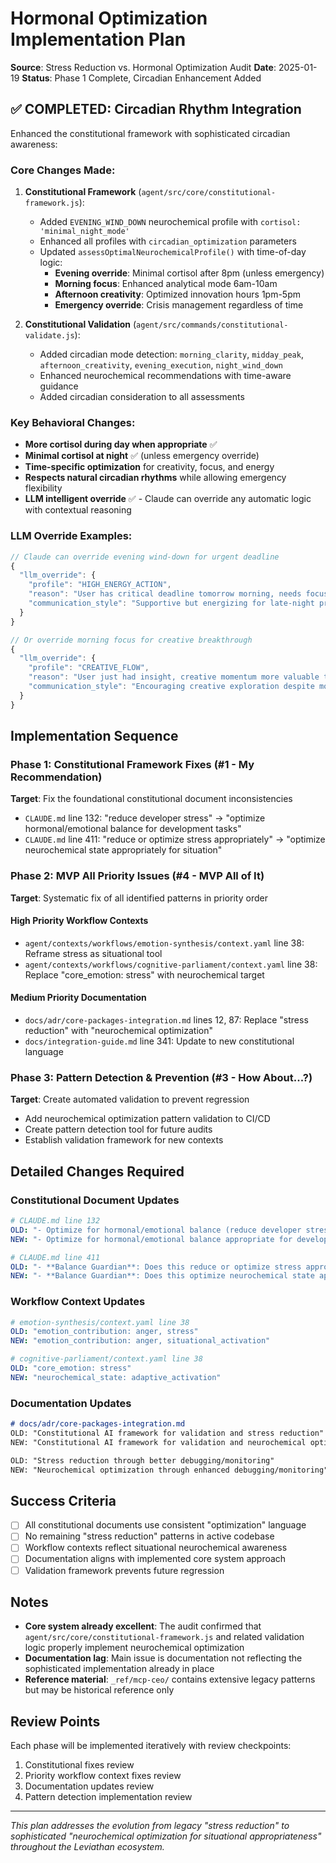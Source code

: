 # Hormonal Optimization Implementation Plan

**Source**: Stress Reduction vs. Hormonal Optimization Audit
**Date**: 2025-01-19
**Status**: Phase 1 Complete, Circadian Enhancement Added

## ✅ COMPLETED: Circadian Rhythm Integration

Enhanced the constitutional framework with sophisticated circadian awareness:

### Core Changes Made:
1. **Constitutional Framework** (`agent/src/core/constitutional-framework.js`):
   - Added `EVENING_WIND_DOWN` neurochemical profile with `cortisol: 'minimal_night_mode'`
   - Enhanced all profiles with `circadian_optimization` parameters
   - Updated `assessOptimalNeurochemicalProfile()` with time-of-day logic:
     - **Evening override**: Minimal cortisol after 8pm (unless emergency)
     - **Morning focus**: Enhanced analytical mode 6am-10am
     - **Afternoon creativity**: Optimized innovation hours 1pm-5pm
     - **Emergency override**: Crisis management regardless of time

2. **Constitutional Validation** (`agent/src/commands/constitutional-validate.js`):
   - Added circadian mode detection: `morning_clarity`, `midday_peak`, `afternoon_creativity`, `evening_execution`, `night_wind_down`
   - Enhanced neurochemical recommendations with time-aware guidance
   - Added circadian consideration to all assessments

### Key Behavioral Changes:
- **More cortisol during day when appropriate** ✅
- **Minimal cortisol at night** ✅ (unless emergency override)
- **Time-specific optimization** for creativity, focus, and energy
- **Respects natural circadian rhythms** while allowing emergency flexibility
- **LLM intelligent override** ✅ - Claude can override any automatic logic with contextual reasoning

### LLM Override Examples:
```javascript
// Claude can override evening wind-down for urgent deadline
{
  "llm_override": {
    "profile": "HIGH_ENERGY_ACTION",
    "reason": "User has critical deadline tomorrow morning, needs focused energy despite 10pm",
    "communication_style": "Supportive but energizing for late-night productivity"
  }
}

// Or override morning focus for creative breakthrough
{
  "llm_override": {
    "profile": "CREATIVE_FLOW", 
    "reason": "User just had insight, creative momentum more valuable than circadian schedule",
    "communication_style": "Encouraging creative exploration despite morning analytical hour"
  }
}
```

## Implementation Sequence

### Phase 1: Constitutional Framework Fixes (#1 - My Recommendation)
**Target**: Fix the foundational constitutional document inconsistencies
- `CLAUDE.md` line 132: "reduce developer stress" → "optimize hormonal/emotional balance for development tasks"
- `CLAUDE.md` line 411: "reduce or optimize stress appropriately" → "optimize neurochemical state appropriately for situation"

### Phase 2: MVP All Priority Issues (#4 - MVP All of It)
**Target**: Systematic fix of all identified patterns in priority order

#### High Priority Workflow Contexts
- `agent/contexts/workflows/emotion-synthesis/context.yaml` line 38: Reframe stress as situational tool
- `agent/contexts/workflows/cognitive-parliament/context.yaml` line 38: Replace "core_emotion: stress" with neurochemical target

#### Medium Priority Documentation  
- `docs/adr/core-packages-integration.md` lines 12, 87: Replace "stress reduction" with "neurochemical optimization"
- `docs/integration-guide.md` line 341: Update to new constitutional language

### Phase 3: Pattern Detection & Prevention (#3 - How About...?)
**Target**: Create automated validation to prevent regression
- Add neurochemical optimization pattern validation to CI/CD
- Create pattern detection tool for future audits
- Establish validation framework for new contexts

## Detailed Changes Required

### Constitutional Document Updates
```yaml
# CLAUDE.md line 132
OLD: "- Optimize for hormonal/emotional balance (reduce developer stress)"
NEW: "- Optimize for hormonal/emotional balance appropriate for development tasks"

# CLAUDE.md line 411  
OLD: "- **Balance Guardian**: Does this reduce or optimize stress appropriately?"
NEW: "- **Balance Guardian**: Does this optimize neurochemical state appropriately for situation?"
```

### Workflow Context Updates
```yaml
# emotion-synthesis/context.yaml line 38
OLD: "emotion_contribution: anger, stress"
NEW: "emotion_contribution: anger, situational_activation"

# cognitive-parliament/context.yaml line 38
OLD: "core_emotion: stress"
NEW: "neurochemical_state: adaptive_activation"
```

### Documentation Updates
```md
# docs/adr/core-packages-integration.md
OLD: "Constitutional AI framework for validation and stress reduction"
NEW: "Constitutional AI framework for validation and neurochemical optimization"

OLD: "Stress reduction through better debugging/monitoring"  
NEW: "Neurochemical optimization through enhanced debugging/monitoring"
```

## Success Criteria

- [ ] All constitutional documents use consistent "optimization" language
- [ ] No remaining "stress reduction" patterns in active codebase
- [ ] Workflow contexts reflect situational neurochemical awareness
- [ ] Documentation aligns with implemented core system approach
- [ ] Validation framework prevents future regression

## Notes

- **Core system already excellent**: The audit confirmed that `agent/src/core/constitutional-framework.js` and related validation logic properly implement neurochemical optimization
- **Documentation lag**: Main issue is documentation not reflecting the sophisticated implementation already in place
- **Reference material**: `_ref/mcp-ceo/` contains extensive legacy patterns but may be historical reference only

## Review Points

Each phase will be implemented iteratively with review checkpoints:
1. Constitutional fixes review
2. Priority workflow context fixes review  
3. Documentation updates review
4. Pattern detection implementation review

---

*This plan addresses the evolution from legacy "stress reduction" to sophisticated "neurochemical optimization for situational appropriateness" throughout the Leviathan ecosystem.*